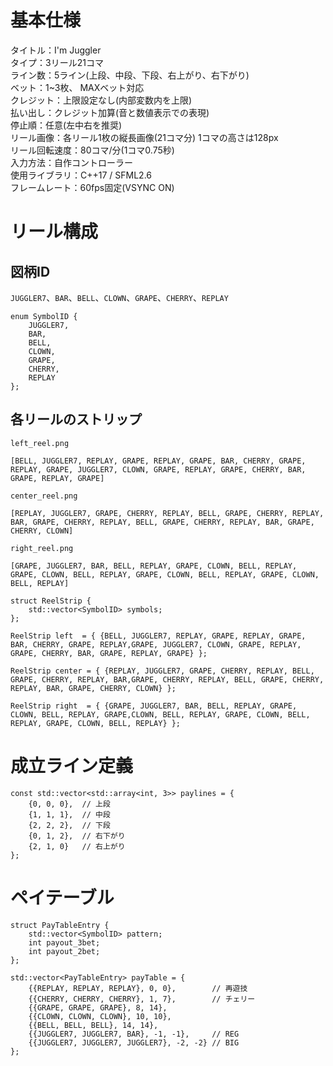 # 基本仕様
タイトル：I'm Juggler<br>タイプ：3リール21コマ<br>ライン数：5ライン(上段、中段、下段、右上がり、右下がり)<br>ベット：1~3枚、 MAXベット対応<br>クレジット：上限設定なし(内部変数内を上限)<br>払い出し：クレジット加算(音と数値表示での表現)<br>停止順：任意(左中右を推奨)<br>リール画像：各リール1枚の縦長画像(21コマ分) 1コマの高さは128px<br>リール回転速度：80コマ/分(1コマ0.75秒)<br>入力方法：自作コントローラー<br>
使用ライブラリ：C++17 / SFML2.6<br>
フレームレート：60fps固定(VSYNC ON)

# リール構成
## 図柄ID
`JUGGLER7`、`BAR`、`BELL`、`CLOWN`、`GRAPE`、`CHERRY`、`REPLAY`

```
enum SymbolID {
    JUGGLER7,
    BAR,
    BELL,
    CLOWN,
    GRAPE,
    CHERRY,
    REPLAY
};
```

## 各リールのストリップ
`left_reel.png`<br>

`[BELL, JUGGLER7, REPLAY, GRAPE, REPLAY, GRAPE, BAR, CHERRY, GRAPE, REPLAY, GRAPE, JUGGLER7, CLOWN, GRAPE, REPLAY, GRAPE, CHERRY, BAR, GRAPE, REPLAY, GRAPE]`<br>

`center_reel.png`<br>

`[REPLAY, JUGGLER7, GRAPE, CHERRY, REPLAY, BELL, GRAPE, CHERRY, REPLAY, BAR, GRAPE, CHERRY, REPLAY, BELL, GRAPE, CHERRY, REPLAY, BAR, GRAPE, CHERRY, CLOWN]`<br>

`right_reel.png`<br>

`[GRAPE, JUGGLER7, BAR, BELL, REPLAY, GRAPE, CLOWN, BELL, REPLAY, GRAPE, CLOWN, BELL, REPLAY, GRAPE, CLOWN, BELL, REPLAY, GRAPE, CLOWN, BELL, REPLAY]`<br>

```
struct ReelStrip {
    std::vector<SymbolID> symbols;
};

ReelStrip left  = { {BELL, JUGGLER7, REPLAY, GRAPE, REPLAY, GRAPE, BAR, CHERRY, GRAPE, REPLAY,GRAPE, JUGGLER7, CLOWN, GRAPE, REPLAY, GRAPE, CHERRY, BAR, GRAPE, REPLAY, GRAPE} };

ReelStrip center = { {REPLAY, JUGGLER7, GRAPE, CHERRY, REPLAY, BELL, GRAPE, CHERRY, REPLAY, BAR,GRAPE, CHERRY, REPLAY, BELL, GRAPE, CHERRY, REPLAY, BAR, GRAPE, CHERRY, CLOWN} };

ReelStrip right  = { {GRAPE, JUGGLER7, BAR, BELL, REPLAY, GRAPE, CLOWN, BELL, REPLAY, GRAPE,CLOWN, BELL, REPLAY, GRAPE, CLOWN, BELL, REPLAY, GRAPE, CLOWN, BELL, REPLAY} };
```

# 成立ライン定義
```
const std::vector<std::array<int, 3>> paylines = {
    {0, 0, 0},  // 上段
    {1, 1, 1},  // 中段
    {2, 2, 2},  // 下段
    {0, 1, 2},  // 右下がり
    {2, 1, 0}   // 右上がり
};
```

# ペイテーブル
```
struct PayTableEntry {
    std::vector<SymbolID> pattern;
    int payout_3bet;
    int payout_2bet;
};

std::vector<PayTableEntry> payTable = {
    {{REPLAY, REPLAY, REPLAY}, 0, 0},        // 再遊技
    {{CHERRY, CHERRY, CHERRY}, 1, 7},        // チェリー
    {{GRAPE, GRAPE, GRAPE}, 8, 14},
    {{CLOWN, CLOWN, CLOWN}, 10, 10},
    {{BELL, BELL, BELL}, 14, 14},
    {{JUGGLER7, JUGGLER7, BAR}, -1, -1},     // REG
    {{JUGGLER7, JUGGLER7, JUGGLER7}, -2, -2} // BIG
};
```